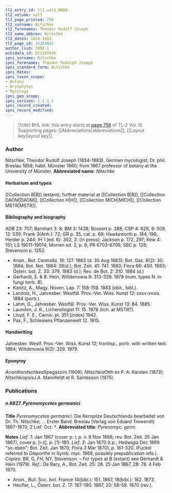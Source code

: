 ```yaml
---
tl2_entry_id: tl2_vol3_0898
tl2_volume: vol3
tl2_page_printed: 756
tl2_surname: Nitschke
tl2_forenames: Theodor Rudolf Joseph
tl2_name_abbrev: Nitschke
tl2_dates: 1834-1883
tl2_page_id: 33355843
author_lsid: 7002-1
wikidata_id: Q13107636
ipni_surname: Nitschke
ipni_forenames: Theodor Rudolph Joseph
ipni_standard_form: Nitschke
ipni_dates: 
ipni_taxon_scope: 
- Botany
- Bryophytes
- Mycology
ipni_geo_scope: 
ipni_version: 1.1.1.1
ipni_record_created: 
ipni_record_modified:
---
```



> [!cite] BHL link: this entry starts at [page 756](https://www.biodiversitylibrary.org/page/33355843) of TL-2 Vol. III.
> Supporting pages: [[Abbreviations|abbreviations]], [[Layout key|layout key]].

### Author

Nitschke, Theodor Rudolf Joseph (1834-1883), German mycologist; Dr. phil. Breslau 1858; habil. Münster 1860; from 1867 professor of botany at the University of Münster. 
**Abbreviated name**: *Nitschke*

#### Herbarium and types

[[Collection B|B]] (extant); further material at [[Collection B|B]], [[Collection DAOM|DAOM]], [[Collection H|H]], [[Collection MICH|MICH]], [[Collection MSTR|MSTR]].

#### Bibliography and biography

ADB 23: 707; Barnhart 3: 8; BM 3: 1438; Bossert p. 288; CSP 4: 626, 8: 509, 12: 539; Frank 3(Anh.): 72; GR p. 35, cat. p. 69; Hawksworth p. 184, 196; Herder p. 244; IH 1 (ed. 6): 362, 2: (in press); Jackson p. 172, 297; Kew 4: 151; LS 19011-19014; Morren ed. 2, p. 8; PR 6703-6706; SBC p. 128; Stevenson p. 1252.
- Anon., Bot. Centralbl. 16: 127. 1883 (d. 30 Aug 1883); Bot. Gaz. 9(2): 30. 1884; Bot. Not. 1884: 39(d.); Bot. Zeit. 41: 741. 1883; Flora 66: 450. 1883; Österr. bot. Z. 33: 379. 1883 (d.); Rev. de Bot. 2: 310. 1884 (d.)
- Gerhardt, E. & B. Hein, Willdenowia 9: 313-329. 1979 (nom. types N. in fungi herb. B).
- Kanitz, A., Magy. Noven. Lap. 7: 158-159. 1883 (obit., bibl.).
- Landois, H., Jahresber. Westfäl. Prov.-Ver. Wiss. Kunst 12: xxxv-xxxix. 1884 (portr.).
- Lahm, G., Jahresber. Westfäl. Prov.-Ver. Wiss. Kunst 13: 84. 1885.
- Laundon, J. R., Lichenologist 11: 15. 1979 (lich. at MSTR?).
- Lloyd, F. E., Carniv. pl. 351 \[index\] 1942.
- Pax, F., Schlesiens Pflanzenwelt 12. 1915.

#### Handwriting

Jahresber. Westf. Prov.-Ver. Wiss. Kunst 12; frontisp., portr. with written text. 1884; Willdenowia 9(2): 329. 1979.

#### Eponymy

*Acanthonitschkea*Spegazzini (1908); *Nitschkia*Otth ex P. A. Karsten (1873); *Nitschkiopsis*J.A. Mannfeldt et R. Santesson (1975).

### Publications

##### n.6827. Pyrenomycetes germanici

**Title**
*Pyrenomycetes germanici*. Die Kernpilze Deutschlands bearbeitet von Dr. Th. Nitschke, ... Erster Band. Breslau (Verlag von Eduard Trewendt) 1867-1870, 2 Lief. Oct. †.
**Abbreviated title**: *Pyrenomyc. germ.*

**Notes**
*Lief*. *1*: Jan 1867 (cover p. i; p. ii: 9 Nov 1866; rev. Bot. Zeit. 25 Jan 1867), cover p. \[i-ii\], p. \[1\]-160.
*Lief*. *2*: Jan 1870 (t.p.; Hedwigia Dec 1869 "so-eben"; Bot. Zeit. Jan 1870; Flora 3 Mar 1870), p. 161-320. (Fuckel referred to *Diaporthe* in Symb. myc. 1869, possibly prepublication info.).
*Copies*: BR, G, FH, NY, Stevenson. – For types at B (extant) see Gerhardt & Hein (1979).
*Ref*.: De Bary, A., Bot. Zeit. 25: 28. 25 Jan 1867, 28: 78. 4 Feb 1870.
- Anon., Bull. Soc. bot. France 14(bibl.): 151. 1867, 18(bibl.): 162. 1872.
- Heufler, L., Österr. bot. Z. 17: 187-190. 1867, 20: 58-59. 1870 (rev.).

